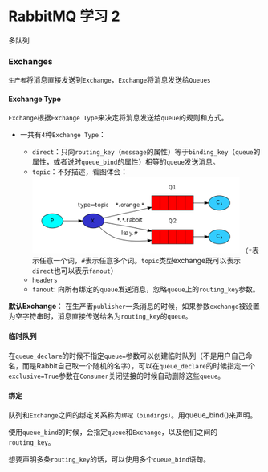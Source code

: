 # RabbitMQ 学习 2

多队列

### Exchanges

`生产者`将消息直接发送到`Exchange`，`Exchange`将消息发送给`Queues`

#### Exchange Type

`Exchange`根据`Exchange Type`来决定将消息发送给`queue`的规则和方式。

- 一共有`4`种`Exchange Type`：

	- `direct`：只向`routing_key`（`message`的属性）等于`binding_key`（`queue`的属性，或者说时`queue_bind`的属性）相等的`queue`发送消息。
	- `topic`：不好描述，看图体会：
	![](imgs/20170827-165830.png)
	（`*`表示任意一个词，`#`表示任意多个词。`topic`类型exchange既可以表示`direct`也可以表示`fanout`）
	- `headers`
	- `fanout`: 向所有绑定的`queue`发送消息，忽略`queue`上的`routing_key`参数。

**默认Exchange**： 在生产者`publisher`一条消息的时候，如果参数`exchange`被设置为空字符串时，消息直接传送给名为`routing_key`的`queue`。


#### 临时队列

在`queue_declare`的时候不指定`queue=`参数可以创建临时队列（不是用户自己命名，而是Rabbit自己取一个随机的名字），可以在`queue_declare`的时候指定一个`exclusive=True`参数在`Consumer`关闭链接的时候自动删除这些`queue`。


#### 绑定

队列和`Exchange`之间的绑定关系称为`绑定（bindings）`。用queue_bind()来声明。

使用`queue_bind`的时候，会指定`queue`和`Exchange`，以及他们之间的`routing_key`。

想要声明多条`routing_key`的话，可以使用多个`queue_bind`语句。


